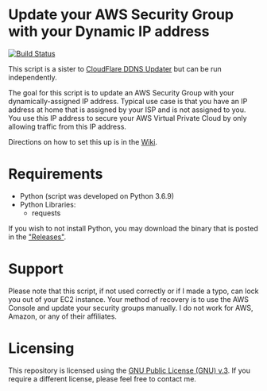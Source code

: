# Update your AWS Security Group with your Dynamic IP address

[![Build
Status](https://travis-ci.com/sohmc/aws-update-sg-dynip.svg?branch=master)](https://travis-ci.com/sohmc/aws-update-sg-dynip)

This script is a sister to [CloudFlare DDNS 
Updater](https://github.com/sohmc/cloudflare-ddns-py/)
but can be run independently.

The goal for this script is to update an AWS Security Group with your 
dynamically-assigned IP address.  Typical use case is that you have 
an IP address at home that is assigned by your ISP and is not assigned 
to you.  You use this IP address to secure your AWS Virtual Private 
Cloud by only allowing traffic from this IP address.

Directions on how to set this up is in the
[Wiki](https://github.com/sohmc/cloudflare-ddns-py/wiki).

# Requirements
* Python (script was developed on Python 3.6.9)
* Python Libraries:
    * requests

If you wish to not install Python, you may download the binary that is
posted in the
["Releases"](https://github.com/sohmc/aws-update-sg-dynip/releases).

# Support

Please note that this script, if not used correctly or if I made a typo, 
can lock you out of your EC2 instance.  Your method of recovery is to 
use the AWS Console and update your security groups manually.  I do not 
work for AWS, Amazon, or any of their affiliates.

# Licensing

This repository is licensed using the [GNU Public License (GNU) 
v.3](https://choosealicense.com/licenses/gpl-3.0/).  If you require a 
different license, please feel free to contact me.

